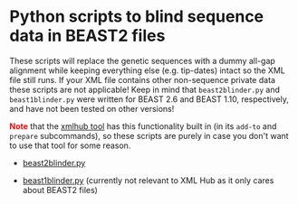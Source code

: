# Python scripts to blind sequence data in BEAST2 files

These scripts will replace the genetic sequences with a dummy all-gap alignment while keeping everything else (e.g. tip-dates) intact so the XML file still runs. If your XML file contains other non-sequence private data these scripts are not applicable! Keep in mind that `beast2blinder.py` and `beast1blinder.py` were written for BEAST 2.6 and BEAST 1.10, respectively, and have not been tested on other versions!

<span style="color: red">**Note**</span> that the [xmlhub tool](tool.html) has this functionality built in (in its `add-to` and `prepare` subcommands), so these scripts are purely in case you don't want to use that tool for some reason.

* [beast2blinder.py](beast2blinder.py)

* [beast1blinder.py](beast1blinder.py) (currently not relevant to XML Hub as it only cares about BEAST2 files)

